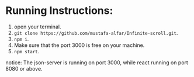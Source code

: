 # Running Instructions: #
1. open your terminal.
1. `git clone https://github.com/mustafa-alfar/Infinite-scroll.git`.
2. `npm i`.
3. Make sure that the port 3000 is free on your machine.
4. `npm start`.

notice: The json-server is running on port 3000, while react running on port 8080 or above.
